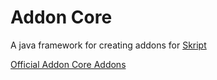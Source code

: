# Addon Core
A java framework for creating addons for [Skript](https://github.com/bensku/Skript/)

[Official Addon Core Addons](https://addons.andrew.t28.net/)